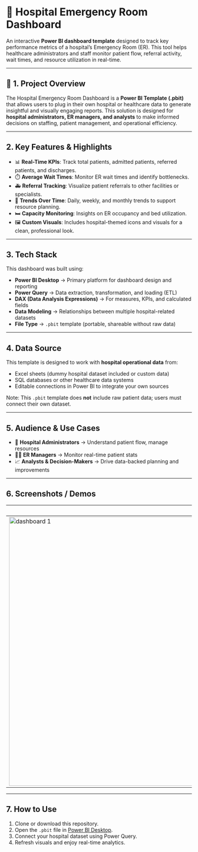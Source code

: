 # 🏥 Hospital Emergency Room Dashboard

An interactive **Power BI dashboard template** designed to track key performance metrics of a hospital’s Emergency Room (ER). This tool helps healthcare administrators and staff monitor patient flow, referral activity, wait times, and resource utilization in real-time.

---

## 📌 1. Project Overview

The Hospital Emergency Room Dashboard is a **Power BI Template (.pbit)** that allows users to plug in their own hospital or healthcare data to generate insightful and visually engaging reports. This solution is designed for **hospital administrators, ER managers, and analysts** to make informed decisions on staffing, patient management, and operational efficiency.

---

##  2. Key Features & Highlights

- 📊 **Real-Time KPIs**: Track total patients, admitted patients, referred patients, and discharges.
- ⏱️ **Average Wait Times**: Monitor ER wait times and identify bottlenecks.
- 🚑 **Referral Tracking**: Visualize patient referrals to other facilities or specialists.
- 📅 **Trends Over Time**: Daily, weekly, and monthly trends to support resource planning.
- 🛏️ **Capacity Monitoring**: Insights on ER occupancy and bed utilization.
- 🖼️ **Custom Visuals**: Includes hospital-themed icons and visuals for a clean, professional look.

---

##  3. Tech Stack

This dashboard was built using:

- **Power BI Desktop** → Primary platform for dashboard design and reporting
- **Power Query** → Data extraction, transformation, and loading (ETL)
- **DAX (Data Analysis Expressions)** → For measures, KPIs, and calculated fields
- **Data Modeling** → Relationships between multiple hospital-related datasets
- **File Type** → `.pbit` template (portable, shareable without raw data)

---

##  4. Data Source

This template is designed to work with **hospital operational data** from:
- Excel sheets (dummy hospital dataset included or custom data)
- SQL databases or other healthcare data systems
- Editable connections in Power BI to integrate your own sources

 Note: This `.pbit` template does **not** include raw patient data; users must connect their own dataset.

---

##  5. Audience & Use Cases

- 🏥 **Hospital Administrators** → Understand patient flow, manage resources
- 👩‍⚕️ **ER Managers** → Monitor real-time patient stats 
- 📈 **Analysts & Decision-Makers** → Drive data-backed planning and improvements

---

##  6. Screenshots / Demos

| Dashboard View | Description |
|---------------|-------------|
| <img width="1224" height="730" alt="dashboard 1" src="https://github.com/user-attachments/assets/776f5760-d735-469c-94f4-182118f440fb" /> | Overview of patient flow, referrals, and wait times |


---

##  7. How to Use

1. Clone or download this repository.
2. Open the `.pbit` file in [Power BI Desktop](https://powerbi.microsoft.com/desktop/).
3. Connect your hospital dataset using Power Query.
4. Refresh visuals and enjoy real-time analytics.


